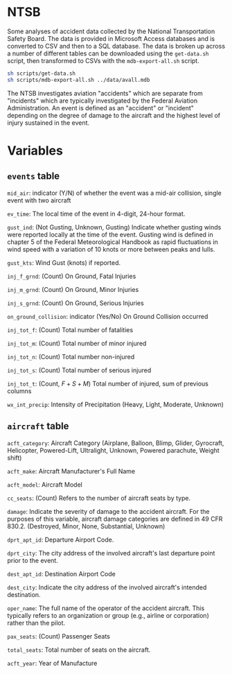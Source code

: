 # NTSB

Some analyses of accident data collected by the National Transportation Safety Board. The data is provided in Microsoft Access databases and is converted to CSV and then to a SQL database. The data is broken up across a number of different tables can be downloaded using the `get-data.sh` script, then transformed to CSVs with the `mdb-export-all.sh` script.

```sh
sh scripts/get-data.sh
sh scripts/mdb-export-all.sh ../data/avall.mdb
```

The NTSB investigates aviation "accidents" which are separate from "incidents" which are typically investigated by the Federal Aviation Administration. An event is defined as an "accident" or "incident" depending on the degree of damage to the aircraft and the highest level of injury sustained in the event.

# Variables

## `events` table

`mid_air`: indicator (Y/N) of whether the event was a mid-air collision, single event with two aircraft

`ev_time`: The local time of the event in 4-digit, 24-hour format.

`gust_ind`: (Not Gusting, Unknown, Gusting) Indicate whether gusting winds were reported locally at the time of the event. Gusting wind is defined in chapter 5 of the Federal Meteorological Handbook as rapid fluctuations in wind speed with a variation of 10 knots or more between peaks and lulls.

`gust_kts`: Wind Gust (knots) if reported.

`inj_f_grnd`: (Count) On Ground, Fatal Injuries

`inj_m_grnd`: (Count) On Ground, Minor Injuries

`inj_s_grnd`: (Count) On Ground, Serious Injuries

`on_ground_collision`: indicator (Yes/No) On Ground Collision occurred

`inj_tot_f`: (Count) Total number of fatalities

`inj_tot_m`: (Count) Total number of minor injured

`inj_tot_n`: (Count) Total number non-injured

`inj_tot_s`: (Count) Total number of serious injured

`inj_tot_t`: (Count, $F + S + M$) Total number of injured, sum of previous columns

`wx_int_precip`: Intensity of Precipitation (Heavy, Light, Moderate, Unknown)

## `aircraft` table 

`acft_category`: Aircraft Category (Airplane, Balloon, Blimp, Glider, Gyrocraft, Helicopter, Powered-Lift, Ultralight, Unknown, Powered parachute, Weight shift)

`acft_make`: Aircraft Manufacturer's Full Name

`acft_model`: Aircraft Model

`cc_seats`: (Count) Refers to the number of aircraft seats by type.

`damage`: Indicate the severity of damage to the accident aircraft. For the purposes of this variable, aircraft damage categories are defined in 49 CFR 830.2. (Destroyed, Minor, None, Substantial, Unknown)

`dprt_apt_id`: Departure Airport Code.

`dprt_city`: The city address of the involved aircraft's last departure point prior to the event.

`dest_apt_id`: Destination Airport Code

`dest_city`: Indicate the city address of the involved aircraft's intended destination.

`oper_name`: The full name of the operator of the accident aircraft. This typically refers to an organization or group (e.g., airline or corporation) rather than the pilot.

`pax_seats`: (Count) Passenger Seats

`total_seats`: Total number of seats on the aircraft.

`acft_year`: Year of Manufacture